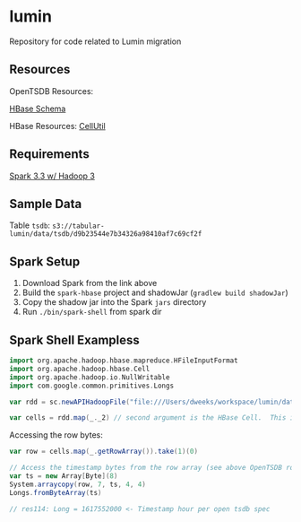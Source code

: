 # lumin
Repository for code related to Lumin migration

## Resources
OpenTSDB Resources:

[HBase Schema](http://opentsdb.net/docs/build/html/user_guide/backends/hbase.html)

HBase Resources:
[CellUtil](https://hbase.apache.org/apidocs/org/apache/hadoop/hbase/CellUtil.html)

## Requirements

[Spark 3.3 w/ Hadoop 3](https://dlcdn.apache.org/spark/spark-3.3.0/spark-3.3.0-bin-hadoop3.tgz)

## Sample Data

Table `tsdb`: `s3://tabular-lumin/data/tsdb/d9b23544e7b34326a98410af7c69cf2f`

## Spark Setup

1. Download Spark from the link above
2. Build the `spark-hbase` project and shadowJar (`gradlew build shadowJar`)
3. Copy the shadow jar into the Spark `jars` directory
4. Run `./bin/spark-shell` from spark dir

## Spark Shell Exampless

```scala
import org.apache.hadoop.hbase.mapreduce.HFileInputFormat
import org.apache.hadoop.hbase.Cell
import org.apache.hadoop.io.NullWritable
import com.google.common.primitives.Longs

var rdd = sc.newAPIHadoopFile("file:///Users/dweeks/workspace/lumin/data/", classOf[HFileInputFormat], classOf[NullWritable], classOf[Cell])

var cells = rdd.map(_._2) // second argument is the HBase Cell.  This is not serializable, so cannot be collected.
```

Accessing the row bytes:

```scala
var row = cells.map(_.getRowArray()).take(1)(0) 

// Access the timestamp bytes from the row array (see above OpenTSDB row format)
var ts = new Array[Byte](8)
System.arraycopy(row, 7, ts, 4, 4)
Longs.fromByteArray(ts)

// res114: Long = 1617552000 <- Timestamp hour per open tsdb spec
```

